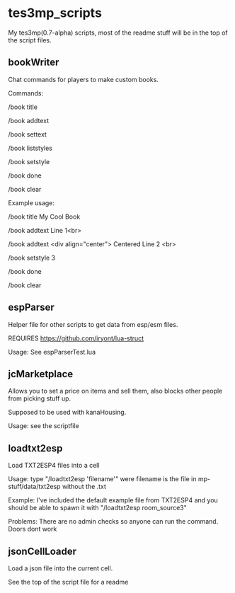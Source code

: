 # tes3mp_scripts

My tes3mp(0.7-alpha) scripts, most of the readme stuff will be in the top of the script files.

## bookWriter
Chat commands for players to make custom books.

Commands:

/book title

/book addtext

/book settext

/book liststyles

/book setstyle

/book done

/book clear



Example usage:

/book title My Cool Book

/book addtext Line 1\<br>

/book addtext \<div align="center"> Centered Line 2 \<br>

/book setstyle 3

/book done

/book clear

## espParser
Helper file for other scripts to get data from esp/esm files.

REQUIRES https://github.com/iryont/lua-struct

Usage: See espParserTest.lua

## jcMarketplace
Allows you to set a price on items and sell them, also blocks other people from picking stuff up.

Supposed to be used with kanaHousing.

Usage: see the scriptfile


## loadtxt2esp
Load TXT2ESP4 files into a cell

Usage: type "/loadtxt2esp 'filename'" were filename is the file in mp-stuff/data/txt2esp without the .txt

Example: I've included the default example file from TXT2ESP4 and you should be able to spawn it with "/loadtxt2esp room_source3"

Problems: There are no admin checks so anyone can run the command. Doors dont work


## jsonCellLoader
Load a json file into the current cell.

See the top of the script file for a readme
